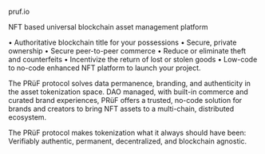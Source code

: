 pruf.io

NFT based universal blockchain asset management platform

• Authoritative blockchain title for your possessions
• Secure, private ownership
• Secure peer-to-peer commerce
• Reduce or eliminate theft and counterfeits
• Incentivize the return of lost or stolen goods
• Low-code to no-code enhanced NFT platform to launch your project.

The PRüF protocol solves data permanence, branding, and authenticity in the asset tokenization space. DAO managed, with built-in commerce and curated brand experiences, PRüF offers a trusted, no-code solution for brands and creators to bring NFT assets to a multi-chain, distributed ecosystem. 

The PRüF protocol makes tokenization what it always should have been: Verifiably authentic, permanent, decentralized, and blockchain agnostic.
